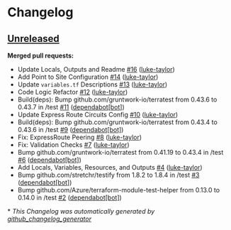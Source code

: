 # Changelog

## [Unreleased](https://github.com/luke-taylor/terraform-azurerm-alz-vgw/tree/HEAD)

**Merged pull requests:**

- Update Locals, Outputs and Readme [\#16](https://github.com/luke-taylor/terraform-azurerm-alz-vgw/pull/16) ([luke-taylor](https://github.com/luke-taylor))
- Add Point to Site Configuration [\#14](https://github.com/luke-taylor/terraform-azurerm-alz-vgw/pull/14) ([luke-taylor](https://github.com/luke-taylor))
- Update `variables.tf` Descriptions   [\#13](https://github.com/luke-taylor/terraform-azurerm-alz-vgw/pull/13) ([luke-taylor](https://github.com/luke-taylor))
- Code Logic Refactor [\#12](https://github.com/luke-taylor/terraform-azurerm-alz-vgw/pull/12) ([luke-taylor](https://github.com/luke-taylor))
- Build\(deps\): Bump github.com/gruntwork-io/terratest from 0.43.6 to 0.43.7 in /test [\#11](https://github.com/luke-taylor/terraform-azurerm-alz-vgw/pull/11) ([dependabot[bot]](https://github.com/apps/dependabot))
- Update Express Route Circuits Config [\#10](https://github.com/luke-taylor/terraform-azurerm-alz-vgw/pull/10) ([luke-taylor](https://github.com/luke-taylor))
- Build\(deps\): Bump github.com/gruntwork-io/terratest from 0.43.4 to 0.43.6 in /test [\#9](https://github.com/luke-taylor/terraform-azurerm-alz-vgw/pull/9) ([dependabot[bot]](https://github.com/apps/dependabot))
- Fix: ExpressRoute Peering [\#8](https://github.com/luke-taylor/terraform-azurerm-alz-vgw/pull/8) ([luke-taylor](https://github.com/luke-taylor))
- Fix: Validation Checks [\#7](https://github.com/luke-taylor/terraform-azurerm-alz-vgw/pull/7) ([luke-taylor](https://github.com/luke-taylor))
- Bump github.com/gruntwork-io/terratest from 0.41.19 to 0.43.4 in /test [\#6](https://github.com/luke-taylor/terraform-azurerm-alz-vgw/pull/6) ([dependabot[bot]](https://github.com/apps/dependabot))
- Add Locals, Variables, Resources, and Outputs [\#4](https://github.com/luke-taylor/terraform-azurerm-alz-vgw/pull/4) ([luke-taylor](https://github.com/luke-taylor))
- Bump github.com/stretchr/testify from 1.8.2 to 1.8.4 in /test [\#3](https://github.com/luke-taylor/terraform-azurerm-alz-vgw/pull/3) ([dependabot[bot]](https://github.com/apps/dependabot))
- Bump github.com/Azure/terraform-module-test-helper from 0.13.0 to 0.14.0 in /test [\#2](https://github.com/luke-taylor/terraform-azurerm-alz-vgw/pull/2) ([dependabot[bot]](https://github.com/apps/dependabot))



\* *This Changelog was automatically generated by [github_changelog_generator](https://github.com/github-changelog-generator/github-changelog-generator)*
